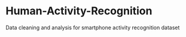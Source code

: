 # Human-Activity-Recognition
Data cleaning and analysis for smartphone activity recognition dataset
